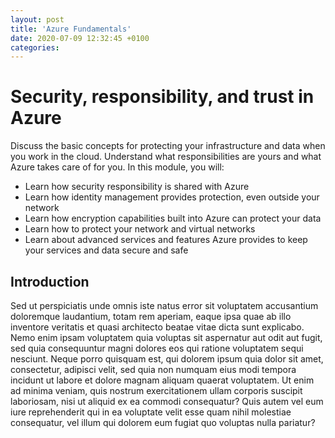 ```yaml
---
layout: post
title: 'Azure Fundamentals'
date: 2020-07-09 12:32:45 +0100
categories:
---
```


# Security, responsibility, and trust in Azure

Discuss the basic concepts for protecting your infrastructure and data when you work in the cloud. Understand what responsibilities are yours and what Azure takes care of for you.
In this module, you will:
* Learn how security responsibility is shared with Azure
* Learn how identity management provides protection, even outside your network
* Learn how encryption capabilities built into Azure can protect your data
* Learn how to protect your network and virtual networks
* Learn about advanced services and features Azure provides to keep your services and data secure and safe


## Introduction

Sed ut perspiciatis unde omnis iste natus error sit voluptatem accusantium doloremque laudantium, totam rem aperiam, eaque ipsa quae ab illo inventore veritatis et quasi architecto beatae vitae dicta sunt explicabo. Nemo enim ipsam voluptatem quia voluptas sit aspernatur aut odit aut fugit, sed quia consequuntur magni dolores eos qui ratione voluptatem sequi nesciunt. Neque porro quisquam est, qui dolorem ipsum quia dolor sit amet, consectetur, adipisci velit, sed quia non numquam eius modi tempora incidunt ut labore et dolore magnam aliquam quaerat voluptatem. Ut enim ad minima veniam, quis nostrum exercitationem ullam corporis suscipit laboriosam, nisi ut aliquid ex ea commodi consequatur? Quis autem vel eum iure reprehenderit qui in ea voluptate velit esse quam nihil molestiae consequatur, vel illum qui dolorem eum fugiat quo voluptas nulla pariatur?
